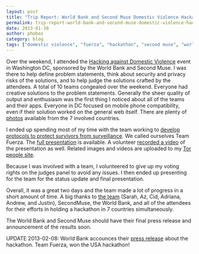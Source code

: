 ```yaml
---
layout: post
title: "Trip Report: World Bank and Second Muse Domestic Violence Hackathon"
permalink: trip-report-world-bank-and-second-muse-domestic-violence-hackathon
date: 2013-01-30
author: phobos
category: blog
tags: ["domestic violence", "fuerza", "hackathon", "second muse", "world bank"]
---
```


Over the weekend, I attended the [Hacking against Domestic Violence](https://blog.torproject.org/blog/hacking-against-domestic-violence) event in Washington DC, sponsored by the World Bank and Second Muse. I was there to help define problem statements, think about security and privacy risks of the solutions, and to help judge the solutions crafted by the attendees. A total of 10 teams congealed over the weekend. Everyone had creative solutions to the problem statements. Generally the sheer quality of output and enthusiasm was the first thing I noticed about all of the teams and their apps. Everyone in DC focused on mobile phone compatibility, even if their solution worked on the general web itself. There are plenty of [photos](https://www.flickr.com/photos/vdhackathon/) available from the 7 involved countries.

I ended up spending most of my time with the team working to [develop protocols to protect survivors from surveillance](http://vdhackathon.pbworks.com/w/page/62827130/Protocols%20to%20Protect%20Survivors%20from%20Surveillance). We called ourselves Team Fuerza. The [full presentation](https://people.torproject.org/~andrew/2013-01-27-dvhackathon/2013-01-27-presentation.html) is available. A volunteer [recorded a video](https://www.youtube.com/watch?v=6x9ubvC4Ai8) of the presentation as well. Related images and videos are uploaded to my [Tor people site](https://people.torproject.org/~andrew/2013-01-27-dvhackathon/).

Because I was involved with a team, I volunteered to give up my voting rights on the judges panel to avoid any issues. I then ended up presenting for the team for the status update and final presentation.

Overall, it was a great two days and the team made a lot of progress in a short amount of time. A big thanks to [the team](https://people.torproject.org/~andrew/2013-01-27-dvhackathon/WorldBankTeamFuerza-smile.jpg) (Sarah, Az, Cid, Adriana, Andrew, and Justin), SecondMuse, the World Bank, and all of the attendees for their efforts in holding a hackathon in 7 countries simultaneously.

The World Bank and Second Muse should have their final press release and announcement of the results soon.

UPDATE 2013-02-08: World Bank accounces their [press release](http://www.worldbank.org/en/news/feature/2013/01/22/domestic-violence-hackathon-smartphone-lifesaver) about the hackathon. Team Fuerza, won the USA hackathon!

